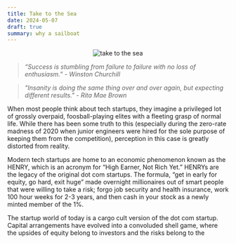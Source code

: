 ```yaml
---
title: Take to the Sea
date: 2024-05-07
draft: true
summary: why a sailboat
---
```


<figure style="margin:auto; text-align:center; width: 80%;">
	<img src="https://i.gifer.com/M2E.gif" alt="take to the sea"/>
</figure>

> _“Success is stumbling from failure to failure with no loss of enthusiasm.” -  Winston Churchill_

> _"Insanity is doing the same thing over and over again, but expecting different results." - Rita Mae Brown_

When most people think about tech startups, they imagine a privileged lot of grossly overpaid, foosball-playing elites with a fleeting grasp of normal life. While there has been some truth to this (especially during the zero-rate madness of 2020 when junior engineers were hired for the sole purpose of keeping them from the competition), perception in this case is greatly distorted from reality. 

Modern tech startups are home to an economic phenomenon known as the HENRY, which is an acronym for “High Earner, Not Rich Yet.” HENRYs are the legacy of the original dot com startups. The formula, “get in early for equity, go hard, exit huge” made overnight millionaires out of smart people that were willing to take a risk; forgo job security and health insurance, work 100 hour weeks for 2-3 years, and then cash in your stock as a newly minted member of the 1%. 

The startup world of today is a cargo cult version of the dot com startup. Capital arrangements have evolved into a convoluded shell game, where the upsides of equity belong to investors and the risks belong to the 

<!--stackedit_data:
eyJoaXN0b3J5IjpbNTY4OTYwODQzLDg1MDMxNjg1NSwtMTIxNT
k1MjU5OSwxMzE1NzM4MjMyLDc1MTc5MjE1NiwtMTkxODE4NDM1
MSw4NzE0MDA1MiwxMjQ3NDU1MDU3LDIwMDc2MjkxODMsLTEzNj
E2MTIzMDQsMTg2MDY3MjYwN119
-->